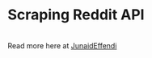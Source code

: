 <h1>Scraping Reddit API</h1><br />
Read more here at <a href="https://www.junaideffendi.com/tag/streaming/">JunaidEffendi</a>
